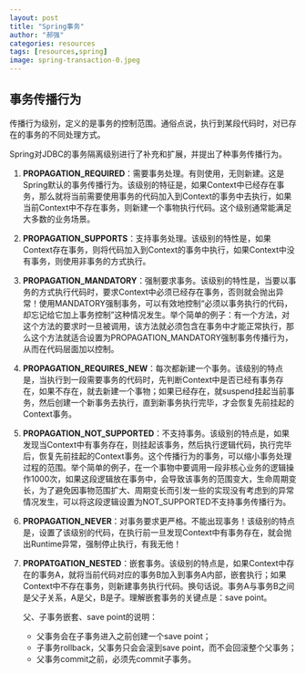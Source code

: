 ```yaml
---
layout: post
title: "Spring事务"
author: "郝强"
categories: resources
tags: [resources,spring]
image: spring-transaction-0.jpeg
---
```


## 事务传播行为

传播行为级别，定义的是事务的控制范围。通俗点说，执行到某段代码时，对已存在的事务的不同处理方式。

Spring对JDBC的事务隔离级别进行了补充和扩展，并提出了种事务传播行为。

1. **PROPAGATION_REQUIRED**：需要事务处理。有则使用，无则新建。这是Spring默认的事务传播行为。该级别的特征是，如果Context中已经存在事务，那么就将当前需要使用事务的代码加入到Context的事务中去执行，如果当前Context中不存在事务，则新建一个事物执行代码。这个级别通常能满足大多数的业务场景。

2. **PROPAGATION_SUPPORTS**：支持事务处理。该级别的特性是，如果Context存在事务，则将代码加入到Context的事务中执行，如果Context中没有事务，则使用非事务的方式执行。

3. **PROPAGATION_MANDATORY**：强制要求事务。该级别的特性是，当要以事务的方式执行代码时，要求Context中必须已经存在事务，否则就会抛出异常！使用MANDATORY强制事务，可以有效地控制“必须以事务执行的代码，却忘记给它加上事务控制”这种情况发生。举个简单的例子：有一个方法，对这个方法的要求时一旦被调用，该方法就必须包含在事务中才能正常执行，那么这个方法就适合设置为PROPAGATION_MANDATORY强制事务传播行为，从而在代码层面加以控制。

4. **PROPAGATION_REQUIRES_NEW**：每次都新建一个事务。该级别的特点是，当执行到一段需要事务的代码时，先判断Context中是否已经有事务存在，如果不存在，就去新建一个事物；如果已经存在，就suspend挂起当前事务，然后创建一个新事务去执行，直到新事务执行完毕，才会恢复先前挂起的Context事务。

5. **PROPAGATION_NOT_SUPPORTED**：不支持事务。该级别的特点是，如果发现当Context中有事务存在，则挂起该事务，然后执行逻辑代码，执行完毕后，恢复先前挂起的Context事务。这个传播行为的事务，可以缩小事务处理过程的范围。举个简单的例子，在一个事物中要调用一段非核心业务的逻辑操作1000次，如果这段逻辑放在事务中，会导致该事务的范围变大，生命周期变长，为了避免因事物范围扩大、周期变长而引发一些的实现没有考虑到的异常情况发生，可以将这段逻辑设置为NOT_SUPPORTED不支持事务传播行为。

6. **PROPAGATION_NEVER**：对事务要求更严格。不能出现事务！该级别的特点是，设置了该级别的代码，在执行前一旦发现Context中有事务存在，就会抛出Runtime异常，强制停止执行，有我无他！

7. **PROPATGATION_NESTED**：嵌套事务。该级别的特点是，如果Context中存在的事务A，就将当前代码对应的事务B加入到事务A内部，嵌套执行；如果Context中不存在事务，则新建事务执行代码。换句话说。事务A与事务B之间是父子关系，A是父，B是子。理解嵌套事务的关键点是：save point。

   父、子事务嵌套、save point的说明：

   - 父事务会在子事务进入之前创建一个save point；
   - 子事务rollback，父事务只会会滚到save point，而不会回滚整个父事务；
   - 父事务commit之前，必须先commit子事务。